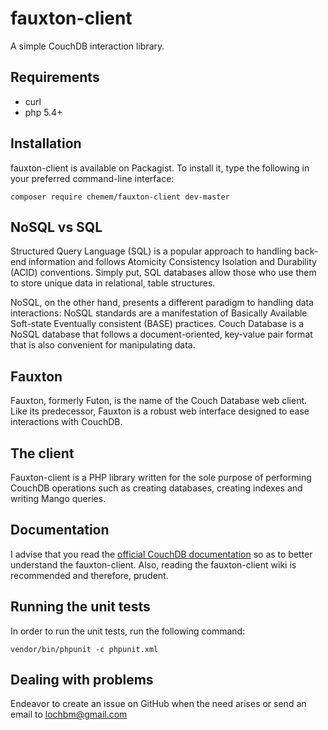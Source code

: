 # fauxton-client
A simple CouchDB interaction library.

## Requirements

- curl
- php 5.4+

## Installation

fauxton-client is available on Packagist. To install it, type the following in your preferred
command-line interface:

`composer require chemem/fauxton-client dev-master`

## NoSQL vs SQL

Structured Query Language (SQL) is a popular approach to handling back-end information and follows 
Atomicity Consistency Isolation and Durability (ACID) conventions. Simply put, SQL databases allow 
those who use them to store unique data in relational, table structures.
  
NoSQL, on the other hand, presents a different paradigm to handling data interactions: 
NoSQL standards are a manifestation of Basically Available Soft-state Eventually consistent (BASE) practices. 
Couch Database is a NoSQL database that follows a document-oriented, key-value pair format 
that is also convenient for manipulating data.

## Fauxton

Fauxton, formerly Futon, is the name of the Couch Database web client. Like its predecessor, Fauxton 
is a robust web interface designed to ease interactions with CouchDB.

## The client

Fauxton-client is a PHP library written for the sole purpose of performing CouchDB operations such as 
creating databases, creating indexes and writing Mango queries.

## Documentation

I advise that you read the [official CouchDB documentation](http://docs.couchdb.org/en/2.0.0/api/index.html) 
so as to better understand the fauxton-client. Also, reading the fauxton-client wiki is recommended 
and therefore, prudent.

## Running the unit tests

In order to run the unit tests, run the following command:

`vendor/bin/phpunit -c phpunit.xml`

## Dealing with problems

Endeavor to create an issue on GitHub when the need arises or send an email to lochbm@gmail.com
